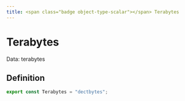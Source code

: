 ```yaml
---
title: <span class="badge object-type-scalar"></span> Terabytes
---
```

# <span class="badge object-type-scalar"></span> Terabytes

Data: terabytes

## Definition

```typescript
export const Terabytes = "dectbytes";

```
